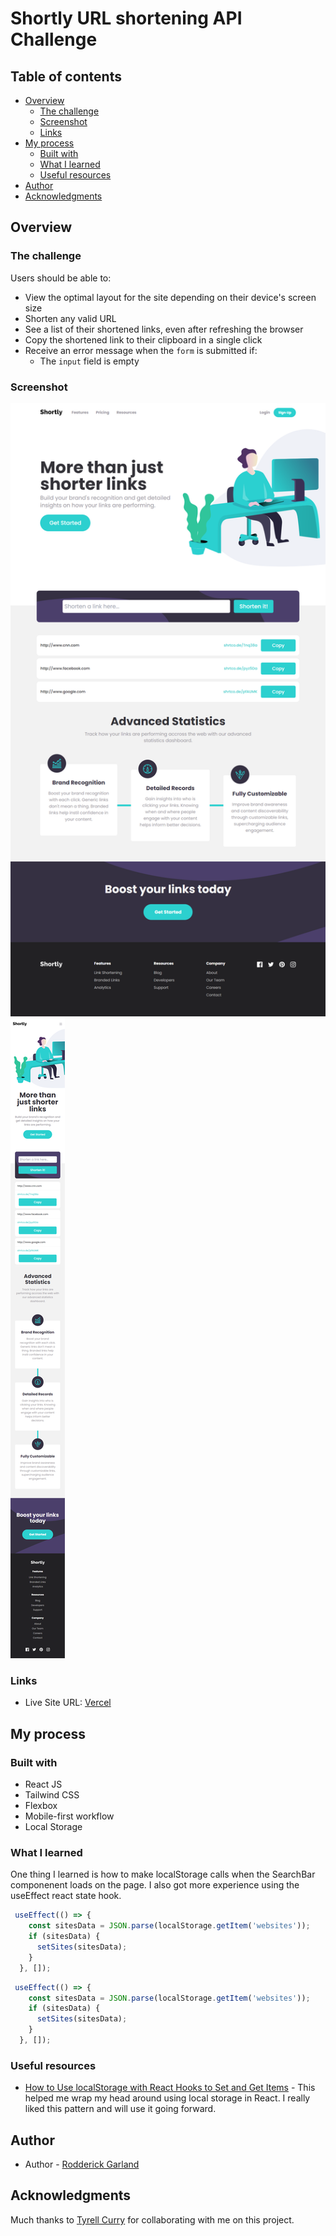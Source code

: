 # Shortly URL shortening API Challenge

## Table of contents

- [Overview](#overview)
  - [The challenge](#the-challenge)
  - [Screenshot](#screenshot)
  - [Links](#links)
- [My process](#my-process)
  - [Built with](#built-with)
  - [What I learned](#what-i-learned)
  - [Useful resources](#useful-resources)
- [Author](#author)
- [Acknowledgments](#acknowledgments)


## Overview

### The challenge

Users should be able to:

- View the optimal layout for the site depending on their device's screen size
- Shorten any valid URL
- See a list of their shortened links, even after refreshing the browser
- Copy the shortened link to their clipboard in a single click
- Receive an error message when the `form` is submitted if:
  - The `input` field is empty

### Screenshot

![](./screenshots/desktop.png)
![](./screenshots/mobile.png)



### Links
- Live Site URL: [Vercel](https://url-shortening-app-lilac.vercel.app/)

## My process

### Built with

- React JS
- Tailwind CSS
- Flexbox
- Mobile-first workflow
- Local Storage


### What I learned
One thing I learned is how to make localStorage calls when the SearchBar componenent loads on the page.
I also got more experience using the useEffect react state hook.

```js
 useEffect(() => {
    const sitesData = JSON.parse(localStorage.getItem('websites'));
    if (sitesData) {
      setSites(sitesData);
    }
  }, []);
```

```js
 useEffect(() => {
    const sitesData = JSON.parse(localStorage.getItem('websites'));
    if (sitesData) {
      setSites(sitesData);
    }
  }, []);
```


### Useful resources

- [How to Use localStorage with React Hooks to Set and Get Items](https://www.freecodecamp.org/news/how-to-use-localstorage-with-react-hooks-to-set-and-get-items/) - This helped me wrap my head around using local storage in React. I really liked this pattern and will use it going forward.

## Author

- Author - [Rodderick Garland](https://www.rodthedev.com)




## Acknowledgments

Much thanks to [Tyrell Curry](https://github.com/tyrellcurry) for collaborating with me on this project. 
